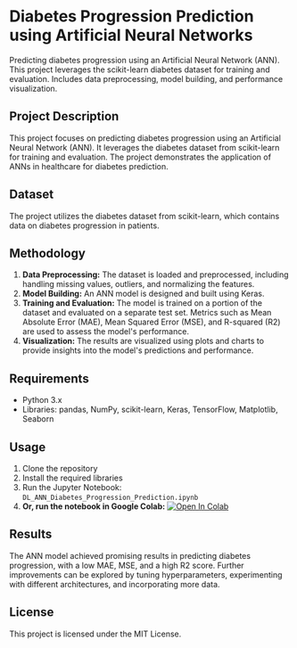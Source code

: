 # Diabetes Progression Prediction using Artificial Neural Networks
Predicting diabetes progression using an Artificial Neural Network (ANN). This project leverages the scikit-learn diabetes dataset for training and evaluation. Includes data preprocessing, model building, and performance visualization.


## Project Description

This project focuses on predicting diabetes progression using an Artificial Neural Network (ANN). It leverages the diabetes dataset from scikit-learn for training and evaluation. The project demonstrates the application of ANNs in healthcare for diabetes prediction.

## Dataset

The project utilizes the diabetes dataset from scikit-learn, which contains data on diabetes progression in patients.

## Methodology

1. **Data Preprocessing:** The dataset is loaded and preprocessed, including handling missing values, outliers, and normalizing the features.
2. **Model Building:** An ANN model is designed and built using Keras.
3. **Training and Evaluation:** The model is trained on a portion of the dataset and evaluated on a separate test set. Metrics such as Mean Absolute Error (MAE), Mean Squared Error (MSE), and R-squared (R2) are used to assess the model's performance.
4. **Visualization:** The results are visualized using plots and charts to provide insights into the model's predictions and performance.

## Requirements

* Python 3.x
* Libraries: pandas, NumPy, scikit-learn, Keras, TensorFlow, Matplotlib, Seaborn

## Usage

1. Clone the repository
2. Install the required libraries
3. Run the Jupyter Notebook: `DL_ANN_Diabetes_Progression_Prediction.ipynb`
4. **Or, run the notebook in Google Colab:** [![Open In Colab](https://colab.research.google.com/assets/colab-badge.svg)](https://colab.research.google.com/github/aneeshmurali-n/ANN-Diabetes-Prediction/blob/main/DL_ANN_Diabetes_Progression_Prediction.ipynb)


## Results

The ANN model achieved promising results in predicting diabetes progression, with a low MAE, MSE, and a high R2 score. 
Further improvements can be explored by tuning hyperparameters, experimenting with different architectures, and incorporating more data.

## License

This project is licensed under the MIT License.
